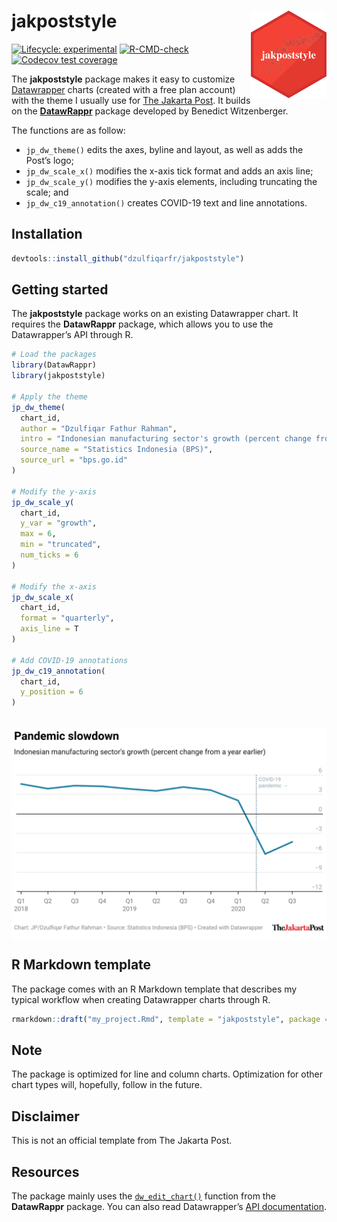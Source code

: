 
<!-- README.md is generated from README.Rmd. Please edit that file -->

# jakpoststyle <img src="man/figures/logo.png" align="right" height="140"/>

<!-- badges: start -->

[![Lifecycle:
experimental](https://img.shields.io/badge/lifecycle-experimental-orange.svg)](https://lifecycle.r-lib.org/articles/stages.html#experimental)
[![R-CMD-check](https://github.com/dzulfiqarfr/jakpoststyle/workflows/R-CMD-check/badge.svg)](https://github.com/dzulfiqarfr/jakpoststyle/actions)
[![Codecov test
coverage](https://codecov.io/gh/dzulfiqarfr/jakpoststyle/branch/main/graph/badge.svg)](https://codecov.io/gh/dzulfiqarfr/jakpoststyle?branch=main)
<!-- badges: end -->

The **jakpoststyle** package makes it easy to customize
[Datawrapper](https://www.datawrapper.de/) charts (created with a free
plan account) with the theme I usually use for [The Jakarta
Post](thejakartapost.com). It builds on the
[**DatawRappr**](https://github.com/munichrocker/DatawRappr) package
developed by Benedict Witzenberger.

The functions are as follow:

-   `jp_dw_theme()` edits the axes, byline and layout, as well as adds
    the Post’s logo;  
-   `jp_dw_scale_x()` modifies the x-axis tick format and adds an axis
    line;  
-   `jp_dw_scale_y()` modifies the y-axis elements, including truncating
    the scale; and  
-   `jp_dw_c19_annotation()` creates COVID-19 text and line annotations.

## Installation

``` r
devtools::install_github("dzulfiqarfr/jakpoststyle")
```

## Getting started

The **jakpoststyle** package works on an existing Datawrapper chart. It
requires the **DatawRappr** package, which allows you to use the
Datawrapper’s API through R.

``` r
# Load the packages
library(DatawRappr)
library(jakpoststyle)

# Apply the theme
jp_dw_theme(
  chart_id,
  author = "Dzulfiqar Fathur Rahman",
  intro = "Indonesian manufacturing sector's growth (percent change from a year earlier)",
  source_name = "Statistics Indonesia (BPS)",
  source_url = "bps.go.id"
)

# Modify the y-axis
jp_dw_scale_y(
  chart_id,
  y_var = "growth",
  max = 6,
  min = "truncated",
  num_ticks = 6
)

# Modify the x-axis
jp_dw_scale_x(
  chart_id,
  format = "quarterly",
  axis_line = T
)

# Add COVID-19 annotations
jp_dw_c19_annotation(
  chart_id,
  y_position = 6
)
```

<br>
<img src="man/figures/idn_manufacturing_plot.png" width="1220" style="display: block; margin: auto;" />

## R Markdown template

The package comes with an R Markdown template that describes my typical
workflow when creating Datawrapper charts through R.

``` r
rmarkdown::draft("my_project.Rmd", template = "jakpoststyle", package = "jakpoststyle")
```

## Note

The package is optimized for line and column charts. Optimization for
other chart types will, hopefully, follow in the future.

## Disclaimer

This is not an official template from The Jakarta Post.

## Resources

The package mainly uses the
[`dw_edit_chart()`](https://munichrocker.github.io/DatawRappr/reference/dw_edit_chart.html)
function from the **DatawRappr** package. You can also read
Datawrapper’s [API
documentation](https://developer.datawrapper.de/reference).
